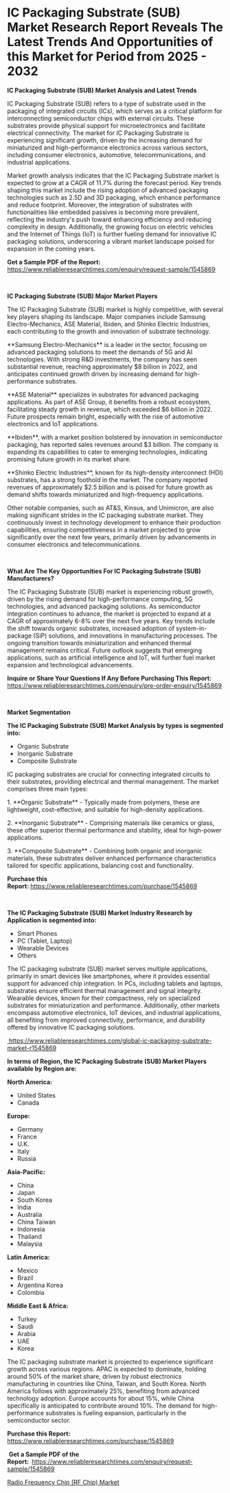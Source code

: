 <p><h1>IC Packaging Substrate (SUB) Market Research Report Reveals The Latest Trends And Opportunities of this Market for Period from 2025 - 2032</h1></p><p><strong>IC Packaging Substrate (SUB) Market Analysis and Latest Trends</strong></p>
<p><p>IC Packaging Substrate (SUB) refers to a type of substrate used in the packaging of integrated circuits (ICs), which serves as a critical platform for interconnecting semiconductor chips with external circuits. These substrates provide physical support for microelectronics and facilitate electrical connectivity. The market for IC Packaging Substrate is experiencing significant growth, driven by the increasing demand for miniaturized and high-performance electronics across various sectors, including consumer electronics, automotive, telecommunications, and industrial applications.</p><p>Market growth analysis indicates that the IC Packaging Substrate market is expected to grow at a CAGR of 11.7% during the forecast period. Key trends shaping this market include the rising adoption of advanced packaging technologies such as 2.5D and 3D packaging, which enhance performance and reduce footprint. Moreover, the integration of substrates with functionalities like embedded passives is becoming more prevalent, reflecting the industry's push toward enhancing efficiency and reducing complexity in design. Additionally, the growing focus on electric vehicles and the Internet of Things (IoT) is further fueling demand for innovative IC packaging solutions, underscoring a vibrant market landscape poised for expansion in the coming years.</p></p>
<p><strong>Get a Sample PDF of the Report:&nbsp;</strong> <a href="https://www.reliableresearchtimes.com/enquiry/request-sample/1545869?utm_campaign=3320&utm_medium=2&utm_source=Github&utm_content=ia&utm_term=06042025&utm_id=ic-packaging-substrate-sub">https://www.reliableresearchtimes.com/enquiry/request-sample/1545869</a></p>
<p>&nbsp;</p>
<p><strong>IC Packaging Substrate (SUB) Major Market Players</strong></p>
<p><p>The IC Packaging Substrate (SUB) market is highly competitive, with several key players shaping its landscape. Major companies include Samsung Electro-Mechanics, ASE Material, Ibiden, and Shinko Electric Industries, each contributing to the growth and innovation of substrate technology.</p><p>**Samsung Electro-Mechanics** is a leader in the sector, focusing on advanced packaging solutions to meet the demands of 5G and AI technologies. With strong R&D investments, the company has seen substantial revenue, reaching approximately $8 billion in 2022, and anticipates continued growth driven by increasing demand for high-performance substrates.</p><p>**ASE Material** specializes in substrates for advanced packaging applications. As part of ASE Group, it benefits from a robust ecosystem, facilitating steady growth in revenue, which exceeded $6 billion in 2022. Future prospects remain bright, especially with the rise of automotive electronics and IoT applications.</p><p>**Ibiden**, with a market position bolstered by innovation in semiconductor packaging, has reported sales revenues around $3 billion. The company is expanding its capabilities to cater to emerging technologies, indicating promising future growth in its market share.</p><p>**Shinko Electric Industries**, known for its high-density interconnect (HDI) substrates, has a strong foothold in the market. The company reported revenues of approximately $2.5 billion and is poised for future growth as demand shifts towards miniaturized and high-frequency applications.</p><p>Other notable companies, such as AT&S, Kinsus, and Unimicron, are also making significant strides in the IC packaging substrate market. They continuously invest in technology development to enhance their production capabilities, ensuring competitiveness in a market projected to grow significantly over the next few years, primarily driven by advancements in consumer electronics and telecommunications.</p></p>
<p>&nbsp;</p>
<p><strong>What Are The Key Opportunities For IC Packaging Substrate (SUB) Manufacturers?</strong></p>
<p><p>The IC Packaging Substrate (SUB) market is experiencing robust growth, driven by the rising demand for high-performance computing, 5G technologies, and advanced packaging solutions. As semiconductor integration continues to advance, the market is projected to expand at a CAGR of approximately 6-8% over the next five years. Key trends include the shift towards organic substrates, increased adoption of system-in-package (SiP) solutions, and innovations in manufacturing processes. The ongoing transition towards miniaturization and enhanced thermal management remains critical. Future outlook suggests that emerging applications, such as artificial intelligence and IoT, will further fuel market expansion and technological advancements.</p></p>
<p><strong>Inquire or Share Your Questions If Any Before Purchasing This Report:</strong> <a href="https://www.reliableresearchtimes.com/enquiry/pre-order-enquiry/1545869?utm_campaign=3320&utm_medium=2&utm_source=Github&utm_content=ia&utm_term=06042025&utm_id=ic-packaging-substrate-sub">https://www.reliableresearchtimes.com/enquiry/pre-order-enquiry/1545869</a></p>
<p>&nbsp;</p>
<p><strong>Market Segmentation</strong></p>
<p><strong>The IC Packaging Substrate (SUB) Market Analysis by types is segmented into:</strong></p>
<p><ul><li>Organic Substrate</li><li>Inorganic Substrate</li><li>Composite Substrate</li></ul></p>
<p><p>IC packaging substrates are crucial for connecting integrated circuits to their substrates, providing electrical and thermal management. The market comprises three main types: </p><p>1. **Organic Substrate** - Typically made from polymers, these are lightweight, cost-effective, and suitable for high-density applications.</p><p>2. **Inorganic Substrate** - Comprising materials like ceramics or glass, these offer superior thermal performance and stability, ideal for high-power applications.</p><p>3. **Composite Substrate** - Combining both organic and inorganic materials, these substrates deliver enhanced performance characteristics tailored for specific applications, balancing cost and functionality.</p></p>
<p><strong>Purchase this Report:&nbsp;</strong><a href="https://www.reliableresearchtimes.com/purchase/1545869?utm_campaign=3320&utm_medium=2&utm_source=Github&utm_content=ia&utm_term=06042025&utm_id=ic-packaging-substrate-sub">https://www.reliableresearchtimes.com/purchase/1545869</a></p>
<p>&nbsp;</p>
<p><strong>The IC Packaging Substrate (SUB) Market Industry Research by Application is segmented into:</strong></p>
<p><ul><li>Smart Phones</li><li>PC (Tablet, Laptop)</li><li>Wearable Devices</li><li>Others</li></ul></p>
<p><p>The IC packaging substrate (SUB) market serves multiple applications, primarily in smart devices like smartphones, where it provides essential support for advanced chip integration. In PCs, including tablets and laptops, substrates ensure efficient thermal management and signal integrity. Wearable devices, known for their compactness, rely on specialized substrates for miniaturization and performance. Additionally, other markets encompass automotive electronics, IoT devices, and industrial applications, all benefiting from improved connectivity, performance, and durability offered by innovative IC packaging solutions.</p></p>
<p><a href="https://www.reliableresearchtimes.com/global-ic-packaging-substrate-market-r1545869?utm_campaign=3320&utm_medium=2&utm_source=Github&utm_content=ia&utm_term=06042025&utm_id=ic-packaging-substrate-sub">&nbsp;https://www.reliableresearchtimes.com/global-ic-packaging-substrate-market-r1545869</a></p>
<p><strong>In terms of Region, the IC Packaging Substrate (SUB) Market Players available by Region are:</strong></p>
<p>
    <p> <strong> North America: </strong>
        <ul>
            <li>United States</li>
            <li>Canada</li>
        </ul>
        </p> 
    <p> <strong> Europe: </strong>
        <ul>
            <li>Germany</li>
            <li>France</li>
            <li>U.K.</li>
            <li>Italy</li>
            <li>Russia</li>
        </ul>
        </p> 
    <p> <strong> Asia-Pacific: </strong>
        <ul>
            <li>China</li>
            <li>Japan</li>
            <li>South Korea</li>
            <li>India</li>
            <li>Australia</li>
            <li>China Taiwan</li>
            <li>Indonesia</li>
            <li>Thailand</li>
            <li>Malaysia</li>
        </ul>
        </p> 
    <p> <strong> Latin America: </strong>
        <ul>
            <li>Mexico</li>
            <li>Brazil</li>
            <li>Argentina Korea</li>
            <li>Colombia</li>
        </ul>
        </p> 
    <p> <strong> Middle East & Africa: </strong>
        <ul>
            <li>Turkey</li>
            <li>Saudi</li>
            <li>Arabia</li>
            <li>UAE</li>
            <li>Korea</li>
        </ul>
    </p>
    </p>
<p><p>The IC packaging substrate market is projected to experience significant growth across various regions. APAC is expected to dominate, holding around 50% of the market share, driven by robust electronics manufacturing in countries like China, Taiwan, and South Korea. North America follows with approximately 25%, benefiting from advanced technology adoption. Europe accounts for about 15%, while China specifically is anticipated to contribute around 10%. The demand for high-performance substrates is fueling expansion, particularly in the semiconductor sector.</p></p>
<p><strong>Purchase this Report: </strong><a href="https://www.reliableresearchtimes.com/purchase/1545869?utm_campaign=3320&utm_medium=2&utm_source=Github&utm_content=ia&utm_term=06042025&utm_id=ic-packaging-substrate-sub">https://www.reliableresearchtimes.com/purchase/1545869</a></p>
<p>&nbsp;<strong>Get a Sample PDF of the Report:&nbsp;&nbsp;</strong><a href="https://www.reliableresearchtimes.com/enquiry/request-sample/1545869?utm_campaign=3320&utm_medium=2&utm_source=Github&utm_content=ia&utm_term=06042025&utm_id=ic-packaging-substrate-sub">https://www.reliableresearchtimes.com/enquiry/request-sample/1545869</a></p>
<p><strong></strong></p>
<p><p><a href="https://github.com/signallaikun/Market-Research-Report-List-1/blob/main/radio-frequency-chip-rf-chip-market.md?utm_campaign=3320&utm_medium=2&utm_source=Github&utm_content=ia&utm_term=06042025&utm_id=ic-packaging-substrate-sub">Radio Frequency Chip (RF Chip) Market</a></p></p>